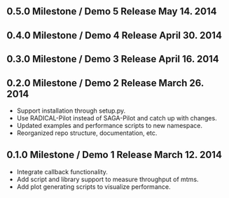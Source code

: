 0.5.0 Milestone / Demo 5 Release                         May 14. 2014
---------------------------------------------------------------------


0.4.0 Milestone / Demo 4 Release                       April 30. 2014
---------------------------------------------------------------------


0.3.0 Milestone / Demo 3 Release                       April 16. 2014
---------------------------------------------------------------------


0.2.0 Milestone / Demo 2 Release                       March 26. 2014
---------------------------------------------------------------------

* Support installation through setup.py.
* Use RADICAL-Pilot instead of SAGA-Pilot and catch up with changes.
* Updated examples and performance scripts to new namespace.
* Reorganized repo structure, documentation, etc.

0.1.0 Milestone / Demo 1 Release                       March 12. 2014
---------------------------------------------------------------------

* Integrate callback functionality.
* Add script and library support to measure throughput of mtms.
* Add plot generating scripts to visualize performance.

